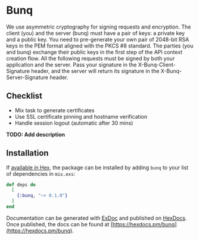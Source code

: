 # Bunq


We use asymmetric cryptography for signing requests and encryption.
The client (you) and the server (bunq) must have a pair of keys: a private key and a public key. You need to pre-generate your own pair of 2048-bit RSA keys in the PEM format aligned with the PKCS #8 standard.
The parties (you and bunq) exchange their public keys in the first step of the API context creation flow. All the following requests must be signed by both your application and the server. Pass your signature in the X-Bunq-Client-Signature header, and the server will return its signature in the X-Bunq-Server-Signature header.

## Checklist

- Mix task to generate certificates
- Use SSL certificate pinning and hostname verification
- Handle session logout (automatic after 30 mins)


**TODO: Add description**

## Installation

If [available in Hex](https://hex.pm/docs/publish), the package can be installed
by adding `bunq` to your list of dependencies in `mix.exs`:

```elixir
def deps do
  [
    {:bunq, "~> 0.1.0"}
  ]
end
```

Documentation can be generated with [ExDoc](https://github.com/elixir-lang/ex_doc)
and published on [HexDocs](https://hexdocs.pm). Once published, the docs can
be found at [https://hexdocs.pm/bunq](https://hexdocs.pm/bunq).


